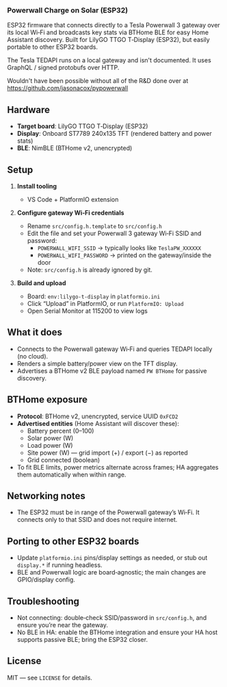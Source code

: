 ### Powerwall Charge on Solar (ESP32)

ESP32 firmware that connects directly to a Tesla Powerwall 3 gateway over its local Wi‑Fi and broadcasts key stats via BTHome BLE for easy Home Assistant discovery. Built for LilyGO TTGO T‑Display (ESP32), but easily portable to other ESP32 boards.

The Tesla TEDAPI runs on a local gateway and isn't documented.  It uses GraphQL / signed protobufs over HTTP.  

Wouldn't have been possible without all of the R&D done over at https://github.com/jasonacox/pypowerwall

## Hardware
- **Target board**: LilyGO TTGO T‑Display (ESP32)
- **Display**: Onboard ST7789 240x135 TFT (rendered battery and power stats)
- **BLE**: NimBLE (BTHome v2, unencrypted)

## Setup
1) **Install tooling**
   - VS Code + PlatformIO extension

2) **Configure gateway Wi‑Fi credentials**
   - Rename `src/config.h.template` to `src/config.h`
   - Edit the file and set your Powerwall 3 gateway Wi‑Fi SSID and password:
     - `POWERWALL_WIFI_SSID` → typically looks like `TeslaPW_XXXXXX`
     - `POWERWALL_WIFI_PASSWORD` → printed on the gateway/inside the door
   - Note: `src/config.h` is already ignored by git.

3) **Build and upload**
   - Board: `env:lilygo-t-display` in `platformio.ini`
   - Click “Upload” in PlatformIO, or run `PlatformIO: Upload`
   - Open Serial Monitor at 115200 to view logs

## What it does
- Connects to the Powerwall gateway Wi‑Fi and queries TEDAPI locally (no cloud).
- Renders a simple battery/power view on the TFT display.
- Advertises a BTHome v2 BLE payload named `PW BTHome` for passive discovery.

## BTHome exposure
- **Protocol**: BTHome v2, unencrypted, service UUID `0xFCD2`
- **Advertised entities** (Home Assistant will discover these):
  - Battery percent (0–100)
  - Solar power (W)
  - Load power (W)
  - Site power (W) — grid import (+) / export (−) as reported
  - Grid connected (boolean)
- To fit BLE limits, power metrics alternate across frames; HA aggregates them automatically when within range.

## Networking notes
- The ESP32 must be in range of the Powerwall gateway’s Wi‑Fi. It connects only to that SSID and does not require internet.

## Porting to other ESP32 boards
- Update `platformio.ini` pins/display settings as needed, or stub out `display.*` if running headless.
- BLE and Powerwall logic are board‑agnostic; the main changes are GPIO/display config.

## Troubleshooting
- Not connecting: double‑check SSID/password in `src/config.h`, and ensure you’re near the gateway.
- No BLE in HA: enable the BTHome integration and ensure your HA host supports passive BLE; bring the ESP32 closer.

## License
MIT — see `LICENSE` for details.
